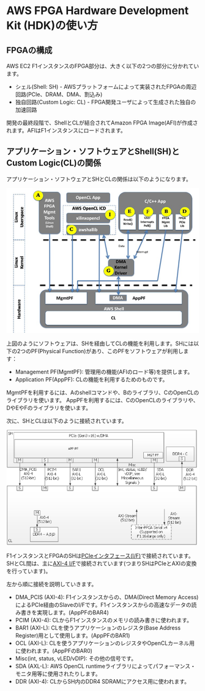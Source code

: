 # AWS FPGA Hardware Development Kit (HDK)の使い方

## FPGAの構成

AWS EC2 F1インスタンスのFPGA部分は、大きく以下の2つの部分に分かれています。

* シェル(Shell: SH) - AWSプラットフォームによって実装されたFPGAの周辺回路(PCIe、DRAM、DMA、割込み)
* 独自回路(Custom Logic: CL) - FPGA開発ユーザによって生成された独自の加速回路

開発の最終段階で、ShellとCLが結合されてAmazon FPGA Image(AFI)が作成されます。AFIはF1インスタンスにロードされます。

## アプリケーション・ソフトウェアとShell(SH)とCustom Logic(CL)の関係

アプリケーション・ソフトウェアとSHとCLの関係は以下のようになります。

![FPGA利用時のソフトウェア構成](./amazon/AWS_FPGA_Software_Overview.jpg)

上図のようにソフトウェアは、SHを経由してCLの機能を利用します。SHには以下の2つのPF(Physical Function)があり、このPFをソフトウェアが利用します：

* Management PF(MgmtPF): 管理用の機能(AFIのロード等)を提供します。
* Application PF(AppPF): CLの機能を利用するためのものです。

MgmtPFを利用するには、Aのshellコマンドや、Bのライブラリ、CのOpenCLのライブラリを使います。
AppPFを利用するには、CのOpenCLのライブラリや、DやEやFのライブラリを使います。

次に、SHとCLは以下のように接続されています。

![SHとCL](./amazon/AWS_Shell_CL_overview.jpg)

F1インスタンスとFPGAのSHは[PCIeインタフェース(I/F)](https://ja.wikipedia.org/wiki/PCI_Express)で接続されています。SHとCL間は、主に[AXI-4 I/F](https://ja.wikipedia.org/wiki/Advanced_eXtensible_Interface)で接続されています(つまりSHはPCIeとAXIの変換を行っています)。

左から順に接続を説明していきます。

* DMA_PCIS (AXI-4): F1インスタンスからの、DMA(Direct Memory Access)によるPCIe経由のSlaveのI/Fです。F1インスタンスからの高速なデータの読み書きを実現します。(AppPFのBAR4)
* PCIM (AXI-4): CLからF1インスタンスのメモリの読み書きに使われます。
* BAR1 (AXI-L): CLを使うアプリケーションのレジスタ(Base Address Register)用として使用します。(AppPFのBAR1)
* OCL (AXI-L): CLを使うアプリケーションのレジスタやOpenCLカーネル用に使われます。(AppPFのBAR0)
* Misc(int, status, vLED/vDIP): その他の信号です。
* SDA (AXL-L): AWS OpenCL runtimeライブラリによってパフォーマンス・モニタ用等に使用されたりします。
* DDR (AXI-4): CLからSH内のDDR4 SDRAMにアクセス用に使われます。
